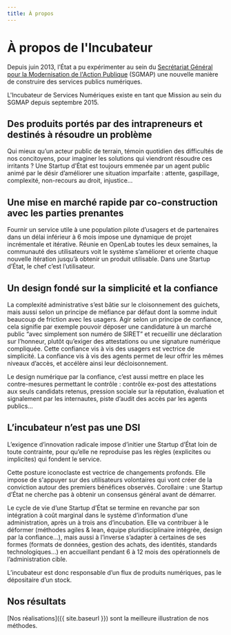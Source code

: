 ```yaml
---
title: À propos
---
```


# À propos de l'Incubateur

Depuis juin 2013, l’État a pu expérimenter au sein du [Secrétariat Général pour la Modernisation de l'Action Publique](https://modernisation.gouv.fr) (SGMAP) une nouvelle manière de construire des services publics numériques.

L'Incubateur de Services Numériques existe en tant que Mission au sein du SGMAP depuis septembre 2015.


## Des produits portés par des intrapreneurs et destinés à résoudre un problème

Qui mieux qu’un acteur public de terrain, témoin quotidien des difficultés de nos concitoyens, pour imaginer les solutions qui viendront résoudre ces irritants ? Une Startup d’État est toujours emmenée par un agent public animé par le désir d’améliorer une situation imparfaite : attente, gaspillage, complexité, non-recours au droit, injustice…


## Une mise en marché rapide par co-construction avec les parties prenantes

Fournir un service utile à une population pilote d’usagers et de partenaires dans un délai inférieur à 6 mois impose une dynamique de projet incrémentale et itérative. Réunie en OpenLab toutes les deux semaines, la communauté des utilisateurs voit le système s’améliorer et oriente chaque nouvelle itération jusqu’à obtenir un produit utilisable. Dans une Startup d’État, le chef c’est l’utilisateur.


## Un design fondé sur la simplicité et la confiance

La complexité administrative s’est bâtie sur le cloisonnement des guichets, mais aussi selon un principe de méfiance par défaut dont la somme induit beaucoup de friction avec les usagers. Agir selon un principe de confiance, cela signifie par exemple pouvoir déposer une candidature à un marché public “avec simplement son numéro de SIRET” et recueillir une déclaration sur l’honneur, plutôt qu’exiger des attestations ou une signature numérique compliquée. Cette confiance vis à vis des usagers est vectrice de simplicité. La confiance vis à vis des agents permet de leur offrir les mêmes niveaux d’accès, et accélère ainsi leur décloisonnement.

Le design numérique par la confiance, c’est aussi mettre en place les contre-mesures permettant le contrôle : contrôle ex-post des attestations aux seuls candidats retenus, pression sociale sur la réputation, évaluation et signalement par les internautes, piste d’audit des accès par les agents publics…


## L’incubateur n’est pas une DSI

L’exigence d’innovation radicale impose d’initier une Startup d’État loin de toute contrainte, pour qu’elle ne reproduise pas les règles (explicites ou implicites) qui fondent le service.

Cette posture iconoclaste est vectrice de changements profonds. Elle impose de s'appuyer sur des utilisateurs volontaires qui vont créer de la conviction autour des premiers bénéfices observés. Corollaire : une Startup d’État ne cherche pas à obtenir un consensus général avant de démarrer.

Le cycle de vie d’une Startup d’État se termine en revanche par son intégration à coût marginal dans le système d’information d’une administration, après un à trois ans d’incubation. Elle va contribuer à le déformer (méthodes agiles & lean, équipe pluridisciplinaire intégrée, design par la confiance…), mais aussi à l’inverse s’adapter à certaines de ses formes (formats de données, gestion des achats, des identités, standards technologiques…) en accueillant pendant 6 à 12 mois des opérationnels de l’administration cible.

L’incubateur est donc responsable d’un flux de produits numériques, pas le dépositaire d’un stock.


## Nos résultats

[Nos réalisations]({{ site.baseurl }}) sont la meilleure illustration de nos méthodes.
